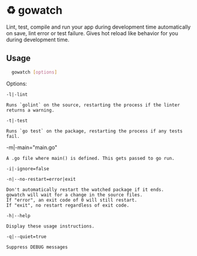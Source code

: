 # :recycle: gowatch

Lint, test, compile and run your app during development time automatically on save, lint error or test failure. 
Gives hot reload like behavior for you during development time.

## Usage
```sh
  gowatch [options]
```

Options:

  `-l|-lint`
  
    Runs `golint` on the source, restarting the process if the linter returns a warning.
    
  `-t|-test`
  
    Runs `go test` on the package, restarting the process if any tests fail.
    
  -m|-main="main.go"
  
    A .go file where main() is defined. This gets passed to go run.

  `-i|-ignore=false`
  
  `-n|--no-restart=error|exit`
  
    Don't automatically restart the watched package if it ends.
    gowatch will wait for a change in the source files.
    If "error", an exit code of 0 will still restart.
    If "exit", no restart regardless of exit code.

  `-h|--help`
  
    Display these usage instructions.

  `-q|--quiet=true`
  
    Suppress DEBUG messages
